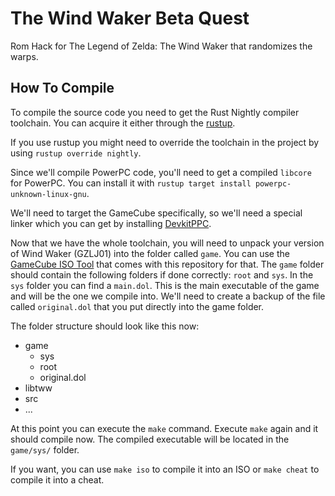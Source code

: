 # The Wind Waker Beta Quest

Rom Hack for The Legend of Zelda: The Wind Waker that randomizes the warps.

## How To Compile

To compile the source code you need to get the Rust Nightly compiler toolchain.
You can acquire it either through the [rustup](https://rustup.rs/).

If you use rustup you might need to override the toolchain in the project by using `rustup override nightly`.

Since we'll compile PowerPC code, you'll need to get a compiled `libcore` for PowerPC.
You can install it with `rustup target install powerpc-unknown-linux-gnu`.

We'll need to target the GameCube specifically, so we'll need a special linker which you can get by installing [DevkitPPC](http://devkitpro.org/wiki/Getting_Started/devkitPPC).

Now that we have the whole toolchain, you will need to unpack your version of Wind Waker (GZLJ01) into the folder called `game`.
You can use the [GameCube ISO Tool](http://www.wiibackupmanager.co.uk/gcit.html) that comes with this repository for that.
The `game` folder should contain the following folders if done correctly: `root` and `sys`.
In the `sys` folder you can find a `main.dol`.
This is the main executable of the game and will be the one we compile into.
We'll need to create a backup of the file called `original.dol` that you put directly into the game folder.

The folder structure should look like this now:

 - game
   - sys
   - root
   - original.dol
 - libtww
 - src
 - ...

At this point you can execute the `make` command.
Execute `make` again and it should compile now.
The compiled executable will be located in the `game/sys/` folder.

If you want, you can use `make iso` to compile it into an ISO or `make cheat` to compile it into a cheat.
